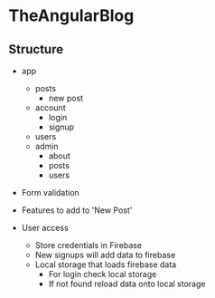 # TheAngularBlog

## Structure

- app
    - posts
        - new post
    - account
        - login
        - signup
    - users 
    - admin
        - about
        - posts
        - users   
    
- Form validation
- Features to add to 'New Post'
- User access
    - Store credentials in Firebase
    - New signups will add data to firebase
    - Local storage that loads firebase data 
        - For login check local storage
        - If not found reload data onto local storage

